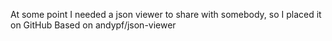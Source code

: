 At some point I needed a json viewer to share with somebody, so I placed it on GitHub
Based on andypf/json-viewer